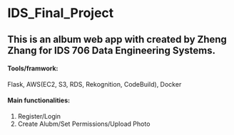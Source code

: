 # IDS_Final_Project

## This is an album web app with created by Zheng Zhang for IDS 706 Data Engineering Systems.
#### Tools/framwork: 
Flask, AWS(EC2, S3, RDS, Rekognition, CodeBuild), Docker
#### Main functionalities: 
1. Register/Login
2. Create Alubm/Set Permissions/Upload Photo 

